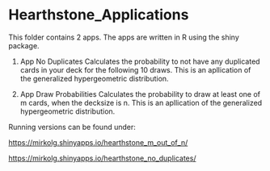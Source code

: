 # Hearthstone_Applications

This folder contains 2 apps. The apps are written in R using the shiny package.

1. App No Duplicates
  Calculates the probability to not have any duplicated cards in your deck for the following 10 draws. This is an apllication of the generalized hypergeometric  distribution. 
  
  2. App Draw Probabilities
  Calculates the probability to draw at least one of m cards, when the decksize is n. This is an apllication of the generalized hypergeometric  distribution.
  
  Running versions can be found under:
  
  https://mirkolg.shinyapps.io/hearthstone_m_out_of_n/
  
  https://mirkolg.shinyapps.io/hearthstone_no_duplicates/
